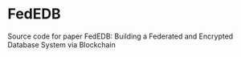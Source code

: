 # FedEDB
Source code for paper FedEDB: Building a Federated and Encrypted Database System via Blockchain
